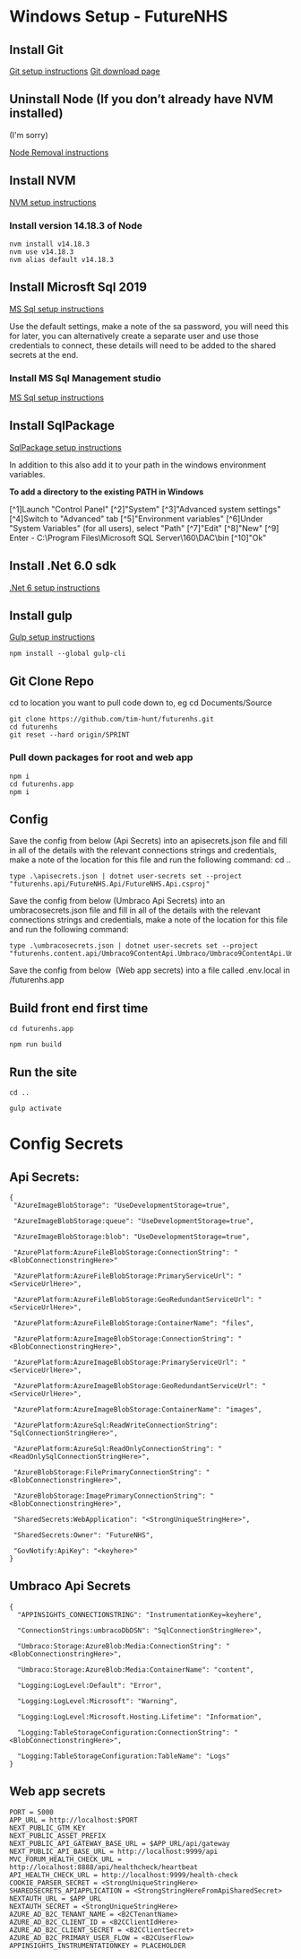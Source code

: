 
# Windows Setup - FutureNHS

## Install Git
[Git setup instructions](https://git-scm.com/book/en/v2/Getting-Started-Installing-Git)
[Git download page](https://git-scm.com/download/win)

## Uninstall Node (If you don’t already have NVM installed)
(I'm sorry)

[Node Removal instructions](https://stackoverflow.com/questions/20711240/how-to-completely-remove-node-js-from-windows)

## Install NVM
[NVM setup instructions](https://docs.microsoft.com/en-us/windows/dev-environment/javascript/nodejs-on-windows)

### Install version 14.18.3 of Node

```
nvm install v14.18.3
nvm use v14.18.3
nvm alias default v14.18.3
```

## Install Microsft Sql 2019
[MS Sql setup instructions](https://www.microsoft.com/en-gb/evalcenter/evaluate-sql-server-2019)

Use the default settings, make a note of the sa password, you will need this for later, you can alternatively create a separate user and use those credentials to connect, these details will need to be added to the shared secrets at the end.

### Install MS Sql Management studio
[MS Sql setup instructions](https://docs.microsoft.com/en-us/sql/ssms/download-sql-server-management-studio-ssms?view=sql-server-ver16)

## Install SqlPackage
[SqlPackage setup instructions](https://docs.microsoft.com/en-us/sql/tools/sqlpackage/sqlpackage-download?view=sql-server-ver16)

In addition to this also add it to your path in the windows environment variables.

**To add a directory to the existing PATH in Windows**

[^1]Launch "Control Panel"
[^2]"System"
[^3]"Advanced system settings"
[^4]Switch to "Advanced" tab
[^5]"Environment variables"
[^6]Under "System Variables" (for all users), select "Path"
[^7]"Edit"
[^8]"New"
[^9] Enter - C:\Program Files\Microsoft SQL Server\160\DAC\bin
[^10]"Ok"

## Install .Net 6.0 sdk
[.Net 6 setup instructions](https://dotnet.microsoft.com/en-us/download/dotnet/6.0)

## Install gulp

[Gulp setup instructions](https://gulpjs.com/docs/en/)

```
npm install --global gulp-cli
```

## Git Clone Repo
cd to location you want to pull code down to, eg cd Documents/Source
```
git clone https://github.com/tim-hunt/futurenhs.git
cd futurenhs
git reset --hard origin/SPRINT
```

### Pull down packages for root and web app
```
npm i
cd futurenhs.app
npm i
```

## Config 
Save the config from below (Api Secrets) into an apisecrets.json file and fill in all of the details with the relevant connections strings and credentials, make a note of the location for this file and run the following command:
cd ..

```
type .\apisecrets.json | dotnet user-secrets set --project "futurenhs.api/FutureNHS.Api/FutureNHS.Api.csproj"
```

Save the config from below (Umbraco Api Secrets) into an umbracosecrets.json file and fill in all of the details with the relevant connections strings and credentials, make a note of the location for this file and run the following command:

```
type .\umbracosecrets.json | dotnet user-secrets set --project "futurenhs.content.api/Umbraco9ContentApi.Umbraco/Umbraco9ContentApi.Umbraco.csproj"
```

Save the config from below  (Web app secrets) into a file called .env.local in /futurenhs.app

## Build front end first time
```
cd futurenhs.app

npm run build
```

## Run the site

```
cd ..

gulp activate
```

# Config Secrets

## Api Secrets:
```
{
 "AzureImageBlobStorage": "UseDevelopmentStorage=true",

 "AzureImageBlobStorage:queue": "UseDevelopmentStorage=true",

 "AzureImageBlobStorage:blob": "UseDevelopmentStorage=true",

 "AzurePlatform:AzureFileBlobStorage:ConnectionString": "<BlobConnectionstringHere>"

 "AzurePlatform:AzureFileBlobStorage:PrimaryServiceUrl": "<ServiceUrlHere>",

 "AzurePlatform:AzureFileBlobStorage:GeoRedundantServiceUrl": "<ServiceUrlHere>",

 "AzurePlatform:AzureFileBlobStorage:ContainerName": "files",

 "AzurePlatform:AzureImageBlobStorage:ConnectionString": "<BlobConnectionstringHere>",

 "AzurePlatform:AzureImageBlobStorage:PrimaryServiceUrl": "<ServiceUrlHere>",

 "AzurePlatform:AzureImageBlobStorage:GeoRedundantServiceUrl": "<ServiceUrlHere>",

 "AzurePlatform:AzureImageBlobStorage:ContainerName": "images",

 "AzurePlatform:AzureSql:ReadWriteConnectionString": "SqlConnectionStringHere>",

 "AzurePlatform:AzureSql:ReadOnlyConnectionString": "<ReadOnlySqlConnectionStringHere>",

 "AzureBlobStorage:FilePrimaryConnectionString": "<BlobConnectionstringHere>",

 "AzureBlobStorage:ImagePrimaryConnectionString": "<BlobConnectionstringHere>",

 "SharedSecrets:WebApplication": "<StrongUniqueStringHere>",

 "SharedSecrets:Owner": "FutureNHS",

 "GovNotify:ApiKey": "<keyhere>"
}
```

## Umbraco Api Secrets
```
{
  "APPINSIGHTS_CONNECTIONSTRING": "InstrumentationKey=keyhere",

  "ConnectionStrings:umbracoDbDSN": "SqlConnectionStringHere>",

  "Umbraco:Storage:AzureBlob:Media:ConnectionString": "<BlobConnectionstringHere>",

  "Umbraco:Storage:AzureBlob:Media:ContainerName": "content",

  "Logging:LogLevel:Default": "Error",

  "Logging:LogLevel:Microsoft": "Warning",

  "Logging:LogLevel:Microsoft.Hosting.Lifetime": "Information",

  "Logging:TableStorageConfiguration:ConnectionString": "<BlobConnectionstringHere>",

  "Logging:TableStorageConfiguration:TableName": "Logs"
}
```

## Web app secrets

```
PORT = 5000
APP_URL = http://localhost:$PORT
NEXT_PUBLIC_GTM_KEY
NEXT_PUBLIC_ASSET_PREFIX
NEXT_PUBLIC_API_GATEWAY_BASE_URL = $APP_URL/api/gateway
NEXT_PUBLIC_API_BASE_URL = http://localhost:9999/api
MVC_FORUM_HEALTH_CHECK_URL = http://localhost:8888/api/healthcheck/heartbeat
API_HEALTH_CHECK_URL = http://localhost:9999/health-check
COOKIE_PARSER_SECRET = <StrongUniqueStringHere>
SHAREDSECRETS_APIAPPLICATION = <StrongStringHereFromApiSharedSecret>
NEXTAUTH_URL = $APP_URL
NEXTAUTH_SECRET = <StrongUniqueStringHere>
AZURE_AD_B2C_TENANT_NAME = <B2CTenantName>
AZURE_AD_B2C_CLIENT_ID = <B2CClientIdHere>
AZURE_AD_B2C_CLIENT_SECRET = <B2CClientSecret>
AZURE_AD_B2C_PRIMARY_USER_FLOW = <B2CUserFlow>
APPINSIGHTS_INSTRUMENTATIONKEY = PLACEHOLDER
```

